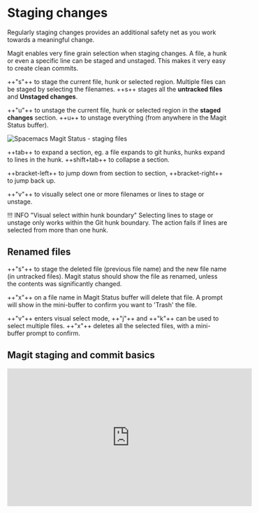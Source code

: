 # Staging changes

Regularly staging changes provides an additional safety net as you work towards a meaningful change.

Magit enables very fine grain selection when staging changes.  A file, a hunk or even a specific line can be staged and unstaged.  This makes it very easy to create clean commits.

++"s"++ to stage the current file, hunk or selected region.  Multiple files can be staged by selecting the filenames.  ++s++ stages all the **untracked files** and **Unstaged changes**.

++"u"++ to unstage the current file, hunk or selected region in the **staged changes** section. ++u++ to unstage everything (from anywhere in the Magit Status buffer).

![Spacemacs Magit Status - staging files](/images/spacemacs-magit-status-staging-untracked-unstaged-staged-changes.png)

++tab++ to expand a section, eg. a file expands to git hunks, hunks expand to lines in the hunk.  ++shift+tab++ to collapse a section.

++bracket-left++ to jump down from section to section, ++bracket-right++ to jump back up.

++"v"++ to visually select one or more filenames or lines to stage or unstage.

!!! INFO "Visual select within hunk boundary"
    Selecting lines to stage or unstage only works within the Git hunk boundary.  The action fails if lines are selected from more than one hunk.


## Renamed files

++"s"++ to stage the deleted file (previous file name) and the new file name (in untracked files).  Magit status should show the file as renamed, unless the contents was significantly changed.

++"x"++ on a file name in Magit Status buffer will delete that file.  A prompt will show in the mini-buffer to confirm you want to 'Trash' the file.

++"v"++ enters visual select mode, ++"j"++ and ++"k"++ can be used to select multiple files.  ++"x"++ deletes all the selected files, with a mini-buffer prompt to confirm.


## Magit staging and commit basics

<p style="text-align:center">
<iframe width="560" height="315" src="https://www.youtube.com/embed/natNUgnh_no" title="YouTube video player" frameborder="0" allow="accelerometer; autoplay; clipboard-write; encrypted-media; gyroscope; picture-in-picture" allowfullscreen></iframe>
</p>
